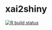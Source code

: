 # xai2shiny
<!-- badges: start -->
  [![R build status](https://github.com/ModelOriented/xai2shiny/workflows/R-CMD-check/badge.svg)](https://github.com/ModelOriented/xai2shiny/actions?query=workflow%3AR-CMD-check)
  <!-- badges: end -->
